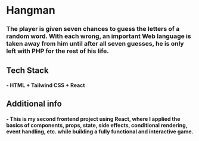 # Hangman
### The player is given seven chances to guess the letters of a random word. With each wrong, an important Web language is taken away from him until after all seven guesses, he is only left with PHP for the rest of his life.   

## Tech Stack
#### - HTML + Tailwind CSS + React

## Additional info
#### - This is my second frontend project using React, where I applied the basics of components, props, state, side effects, conditional rendering, event handling, etc. while building a fully functional and interactive game.
